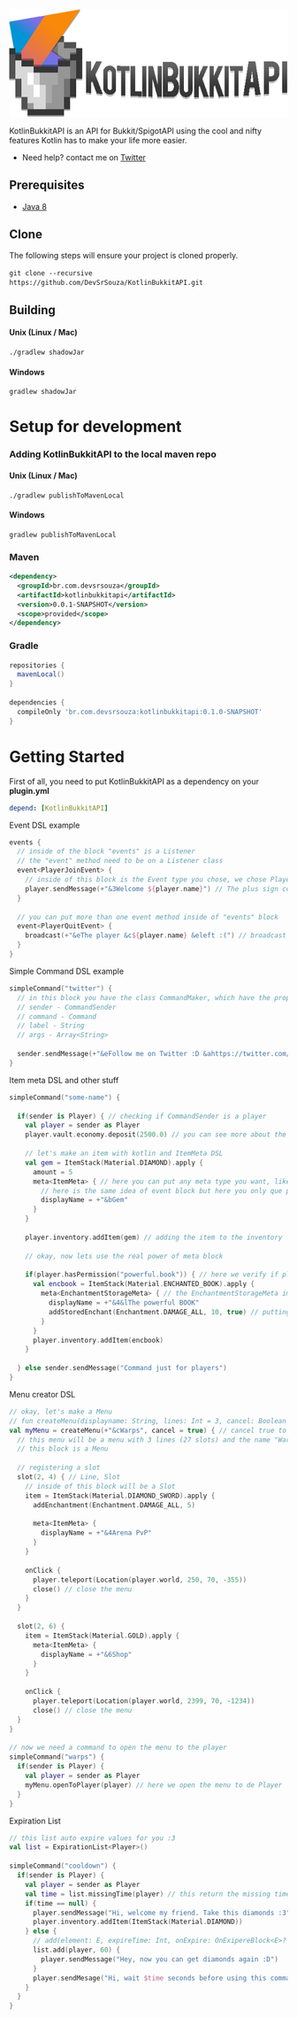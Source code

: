 ![logo](logo.png)

KotlinBukkitAPI is an API for Bukkit/SpigotAPI using the cool and nifty features Kotlin has to make your life more easier.

* Need help? contact me on [Twitter](https://twitter.com/DevSrSouza)

## Prerequisites
* [Java 8](http://www.oracle.com/technetwork/java/javase/downloads/jdk8-downloads-2133151.html)

## Clone
The following steps will ensure your project is cloned properly.

`git clone --recursive https://github.com/DevSrSouza/KotlinBukkitAPI.git`

## Building
#### Unix (Linux / Mac)
```
./gradlew shadowJar
```

#### Windows
```
gradlew shadowJar
```


# Setup for development

### Adding KotlinBukkitAPI to the local maven repo

#### Unix (Linux / Mac)
```
./gradlew publishToMavenLocal
```

#### Windows

```
gradlew publishToMavenLocal
```

### Maven

```xml
<dependency>
  <groupId>br.com.devsrsouza</groupId>
  <artifactId>kotlinbukkitapi</artifactId>
  <version>0.0.1-SNAPSHOT</version>
  <scope>provided</scope>
</dependency>
```

### Gradle

```groovy
repositories {
  mavenLocal()
}

dependencies {
  compileOnly 'br.com.devsrsouza:kotlinbukkitapi:0.1.0-SNAPSHOT'
}
```

# Getting Started

First of all, you need to put KotlinBukkitAPI as a dependency on your **plugin.yml**
```yaml
depend: [KotlinBukkitAPI]
```

Event DSL example
```kotlin
events { 
  // inside of the block "events" is a Listener
  // the "event" method need to be on a Listener class
  event<PlayerJoinEvent> {
    // inside of this block is the Event type you chose, we chose PlayerJoinEvent
    player.sendMessage(+"&3Welcome ${player.name}") // The plus sign converts the "&" prefixed characters to Minecraft's text formatting
  }
  
  // you can put more than one event method inside of "events" block
  event<PlayerQuitEvent> {
    broadcast(+"&eThe player &c${player.name} &eleft :(") // broadcast method send message to other players
  }
}

```

Simple Command DSL example
```kotlin
simpleCommand("twitter") {
  // in this block you have the class CommandMaker, which have the properties:
  // sender - CommandSender
  // command - Command
  // label - String
  // args - Array<String>
  
  sender.sendMessage(+"&eFollow me on Twitter :D &ahttps://twitter.com/DevSrSouza")
}
```

Item meta DSL and other stuff
```kotlin
simpleCommand("some-name") {

  if(sender is Player) { // checking if CommandSender is a player
    val player = sender as Player
    player.vault.economy.deposit(2500.0) // you can see more about the vault api on KVault.kt
    
    // let's make an item with kotlin and ItemMeta DSL
    val gem = ItemStack(Material.DIAMOND).apply {
      amount = 5
      meta<ItemMeta> { // here you can put any meta type you want, like BannerMeta (if the item is a banner)
        // here is the same idea of event block but here you only que put the ItemMeta type, like BannerMeta, BookMeta
        displayName = +"&bGem"
      }
    }
    
    player.inventory.addItem(gem) // adding the item to the inventory
    
    // okay, now lets use the real power of meta block
    
    if(player.hasPermission("powerful.book")) { // here we verify if player has the permission to get our book
      val encbook = ItemStack(Material.ENCHANTED_BOOK).apply {
        meta<EnchantmentStorageMeta> { // the EnchantmentStorageMeta implement ItemMeta, then we have the methods of ItemMeta and EnchantmentStorageMeta on this block
          displayName = +"&4&lThe powerful BOOK"
          addStoredEnchant(Enchantment.DAMAGE_ALL, 10, true) // putting sharpness 10 to the book
        }
      }
      player.inventory.addItem(encbook)
    }
    
  } else sender.sendMessage("Command just for players")
}
```

Menu creator DSL
```kotlin
// okay, let's make a Menu
// fun createMenu(displayname: String, lines: Int = 3, cancel: Boolean = false, block: Menu.() -> Unit)
val myMenu = createMenu(+"&cWarps", cancel = true) { // cancel true to cancel player interact with inventory by default
  // this menu will be a menu with 3 lines (27 slots) and the name "Warps" in red
  // this block is a Menu

  // registering a slot
  slot(2, 4) { // Line, Slot
    // inside of this block will be a Slot
    item = ItemStack(Material.DIAMOND_SWORD).apply {
      addEnchantment(Enchantment.DAMAGE_ALL, 5)

      meta<ItemMeta> {
        displayName = +"&4Arena PvP"
      }
    }

    onClick {
      player.teleport(Location(player.world, 250, 70, -355))
      close() // close the menu
    }
  }

  slot(2, 6) {
    item = ItemStack(Material.GOLD).apply {
      meta<ItemMeta> {
        displayName = +"&6Shop"
      }
    }
    
    onClick {
      player.teleport(Location(player.world, 2399, 70, -1234))
      close() // close the menu
  }
}

// now we need a command to open the menu to the player
simpleCommand("warps") {
  if(sender is Player) {
    val player = sender as Player
    myMenu.openToPlayer(player) // here we open the menu to de Player
  }
}
```

Expiration List
```kotlin
// this list auto expire values for you :3
val list = ExpirationList<Player>()

simpleCommand("cooldown") {
  if(sender is Player) {
    val player = sender as Player
    val time = list.missingTime(player) // this return the missing time to expire in seconds or null if don't have the value in list
    if(time == null) {
      player.sendMessage("Hi, welcome my friend. Take this diamonds :3")
      player.inventory.addItem(ItemStack(Material.DIAMOND))
    } else {
      // add(element: E, expireTime: Int, onExpire: OnExipereBlock<E>? = null)
      list.add(player, 60) {
        player.sendMessage("Hey, now you can get diamonds again :D")
      }
      player.sendMesage("Hi, wait $time seconds before using this command!")
    }
  }
}
```
